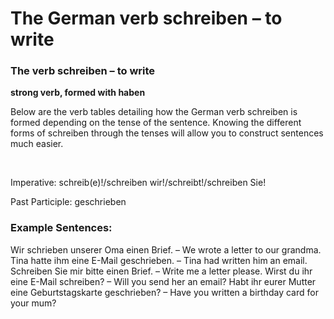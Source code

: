 # The German verb schreiben – to write



### The verb schreiben – to write

**strong verb, formed with haben**

Below are the verb tables detailing how the German verb schreiben is formed depending on the tense of the sentence. Knowing the different forms of schreiben through the tenses will allow you to construct sentences much easier.

 

Imperative: schreib(e)!/schreiben wir!/schreibt!/schreiben Sie!

Past Participle: geschrieben

### Example Sentences:

Wir schrieben unserer Oma einen Brief. – We wrote a letter to our grandma.
Tina hatte ihm eine E-Mail geschrieben. – Tina had written him an email.
Schreiben Sie mir bitte einen Brief. – Write me a letter please.
Wirst du ihr eine E-Mail schreiben? – Will you send her an email?
Habt ihr eurer Mutter eine Geburtstagskarte geschrieben? – Have you written a birthday card for your mum?
